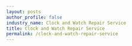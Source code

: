 ```yaml
---
layout: posts 
author_profile: false 
industry_name: Clock and Watch Repair Service
title: Clock and Watch Repair Service
permalink: /clock-and-watch-repair-service
---
```

